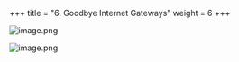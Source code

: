 +++
title = "6. Goodbye Internet Gateways"
weight = 6
+++


![image.png](/images/008-viii-clean-it-up/38-170872-image.png)


![image.png](/images/008-viii-clean-it-up/38-125000-image.png)


